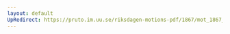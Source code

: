 ```yaml
---
layout: default
UpRedirect: https://pruto.im.uu.se/riksdagen-motions-pdf/1867/mot_1867__ak__107.pdf
---
```

